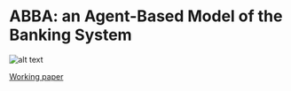 # ABBA: an Agent-Based Model of the Banking System



![alt text](https://github.com/jchanlauimf/ABBA/img/ABBA_wide.JPG)


[Working paper](https://papers.ssrn.com/sol3/papers.cfm?abstract_id=2784228)
